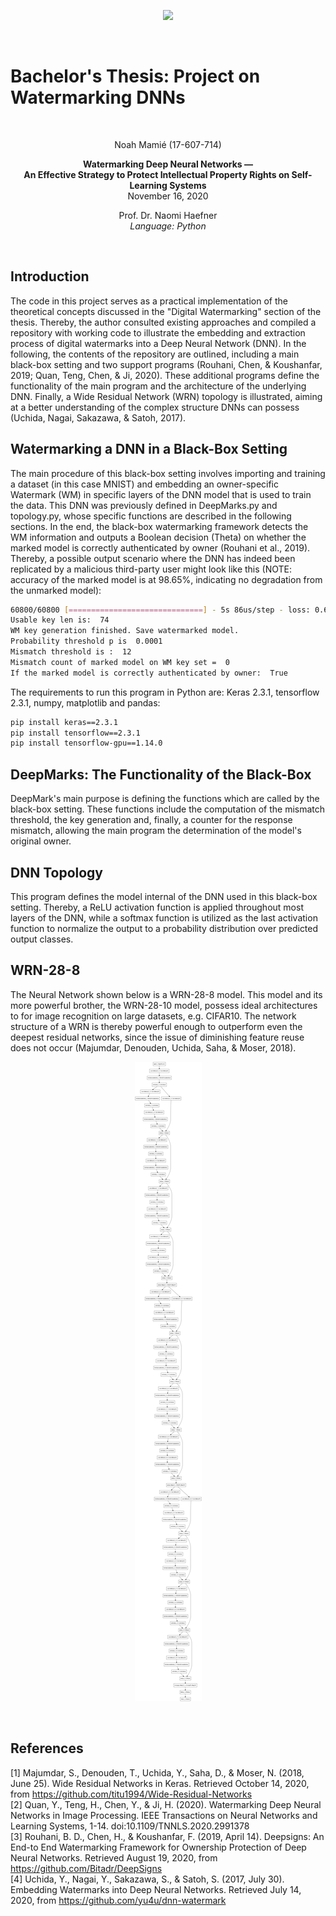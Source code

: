 <p align="center"> 
<img src="https://github.com/TheTrueMrbequiet/Boolean-Coin/blob/master/HSG%20Logo.jpg">
</p>
<br />

# Bachelor's Thesis: Project on Watermarking DNNs # 

<br />

<p align="center">
Noah Mamié (17-607-714)
</p>

<p align="center">
<b> Watermarking Deep Neural Networks &mdash; <br />
An Effective Strategy to Protect Intellectual Property Rights on Self-Learning Systems </b> <br />
November 16, 2020
</p>

<p align="center">
Prof. Dr. Naomi Haefner <br />
<i> Language: Python </i>
</p>
<br />


## Introduction
The code in this project serves as a practical implementation of the theoretical concepts discussed in the "Digital Watermarking" section of the thesis. Thereby, the author consulted existing approaches and compiled a repository with working code to illustrate the embedding and extraction process of digital watermarks into a Deep Neural Network (DNN). In the following, the contents of the repository are outlined, including a main black-box setting and two support programs (Rouhani, Chen, & Koushanfar, 2019; Quan, Teng, Chen, & Ji, 2020). These additional programs define the functionality of the main program and the architecture of the underlying DNN. Finally, a Wide Residual Network (WRN) topology is illustrated, aiming at a better understanding of the complex structure DNNs can possess (Uchida, Nagai, Sakazawa, & Satoh, 2017).

## Watermarking a DNN in a Black-Box Setting
The main procedure of this black-box setting involves importing and training a dataset (in this case MNIST) and embedding an owner-specific Watermark (WM) in specific layers of the DNN model that is used to train the data. This DNN was previously defined in DeepMarks.py and topology.py, whose specific functions are described in the following sections. In the end, the black-box watermarking framework detects the WM information and outputs a Boolean decision (Theta) on whether the marked model is correctly authenticated by owner (Rouhani et al., 2019). <br />
Thereby, a possible output scenario where the DNN has indeed been replicated by a malicious third-party user might look like this (NOTE: accuracy of the marked model is at 98.65%, indicating no degradation from the unmarked model):
```bash
60800/60800 [==============================] - 5s 86us/step - loss: 0.6138 - accuracy: 0.9865 - val_loss: 0.2926 - val_accuracy: 0.9837
Usable key len is:  74
WM key generation finished. Save watermarked model. 
Probability threshold p is  0.0001
Mismatch threshold is :  12
Mismatch count of marked model on WM key set =  0
If the marked model is correctly authenticated by owner:  True
```
The requirements to run this program in Python are: Keras 2.3.1, tensorflow 2.3.1, numpy, matplotlib and pandas:
```bash
pip install keras==2.3.1
pip install tensorflow==2.3.1
pip install tensorflow-gpu==1.14.0
```

## DeepMarks: The Functionality of the Black-Box
DeepMark's main purpose is defining the functions which are called by the black-box setting. These functions include the computation of the mismatch threshold, the key generation and, finally, a counter for the response mismatch, allowing the main program the determination of the model's original owner.

## DNN Topology
This program defines the model internal of the DNN used in this black-box setting. Thereby, a ReLU activation function is applied throughout most layers of the DNN, while a softmax function is utilized as the last activation function to normalize the output to a probability distribution over predicted output classes.

## WRN-28-8
The Neural Network shown below is a WRN-28-8 model. This model and its more powerful brother, the WRN-28-10 model, possess ideal architectures to for image recognition on large datasets, e.g. CIFAR10. The network structure of a WRN is thereby powerful enough to outperform even the deepest residual networks, since the issue of diminishing feature reuse does not occur (Majumdar, Denouden, Uchida, Saha, & Moser, 2018).

<p align="center"> 
<img src="https://github.com/DeepMarks/DNN-Watermarking/blob/main/images/WRN-28-8.png">
</p>
<br />

## References
[1] Majumdar, S., Denouden, T., Uchida, Y., Saha, D., & Moser, N. (2018, June 25). Wide Residual Networks in Keras. Retrieved October 14, 2020, from https://github.com/titu1994/Wide-Residual-Networks <br />
[2] Quan, Y., Teng, H., Chen, Y., & Ji, H. (2020). Watermarking Deep Neural Networks in Image Processing. IEEE Transactions on Neural Networks and Learning Systems, 1-14. doi:10.1109/TNNLS.2020.2991378 <br />
[3] Rouhani, B. D., Chen, H., & Koushanfar, F. (2019, April 14). Deepsigns: An End-to End Watermarking Framework for Ownership Protection of Deep Neural Networks. Retrieved August 19, 2020, from https://github.com/Bitadr/DeepSigns <br />
[4] Uchida, Y., Nagai, Y., Sakazawa, S., & Satoh, S. (2017, July 30). Embedding Watermarks into Deep Neural Networks. Retrieved July 14, 2020, from https://github.com/yu4u/dnn-watermark
